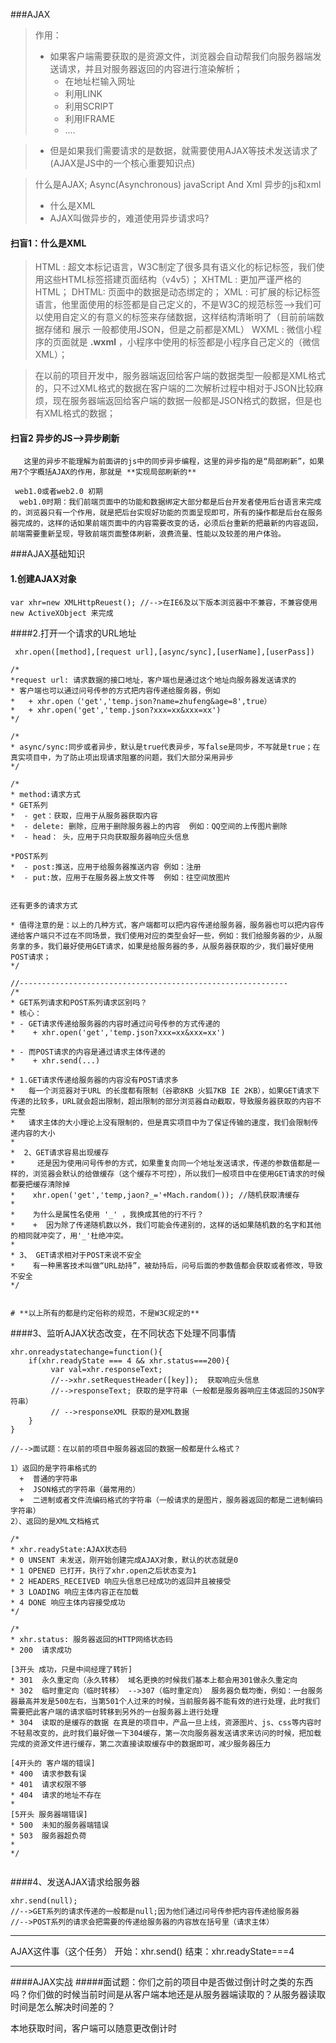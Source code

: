 ###AJAX

>   作用：
>  - 如果客户端需要获取的是资源文件，浏览器会自动帮我们向服务器端发送请求，并且对服务器返回的内容进行渲染解析；
>      +  在地址栏输入网址
>      +  利用LINK
>      +  利用SCRIPT
>      +  利用IFRAME
>      +  ....

> - 但是如果我们需要请求的是数据，就需要使用AJAX等技术发送请求了(AJAX是JS中的一个核心重要知识点)

> 什么是AJAX;
>  Async(Asynchronous)  javaScript   And   Xml  异步的js和xml
>  -  什么是XML
>  -  AJAX叫做异步的，难道使用异步请求吗?


####  扫盲1：什么是XML
> HTML :   超文本标记语言，W3C制定了很多具有语义化的标记标签，我们使用这些HTML标签搭建页面结构（v4v5）；
> XHTML :   更加严谨严格的HTML；
> DHTML:  页面中的数据是动态绑定的；
>  XML :  可扩展的标记标签语言，他里面使用的标签都是自己定义的，不是W3C的规范标签-->我们可以使用自定义的有意义的标签来存储数据，这样结构清晰明了（目前前端数据存储和 展示 一般都使用JSON，但是之前都是XML）
> WXML :   微信小程序的页面就是  **.wxml** ，小程序中使用的标签都是小程序自己定义的（微信XML）；


>  在以前的项目开发中，服务器端返回给客户端的数据类型一般都是XML格式的，只不过XML格式的数据在客户端的二次解析过程中相对于JSON比较麻烦，现在服务器端返回给客户端的数据一般都是JSON格式的数据，但是也有XML格式的数据；


#### 扫盲2  异步的JS-->异步刷新
       这里的异步不能理解为前面讲的js中的同步异步编程，这里的异步指的是“局部刷新”，如果用7个字概括AJAX的作用，那就是 **实现局部刷新的**

```
 web1.0或者web2.0 初期
  web1.0时期：我们前端页面中的功能和数据绑定大部分都是后台开发者使用后台语言来完成的，浏览器只有一个作用，就是把后台实现好功能的页面呈现即可，所有的操作都是后台在服务器完成的，这样的话如果前端页面中的内容需要改变的话，必须后台重新的把最新的内容返回，前端需要重新呈现，导致前端页面整体刷新，浪费流量、性能以及较差的用户体验。

```


###AJAX基础知识
#### 1.创建AJAX对象
```
var xhr=new XMLHttpReuest(); //-->在IE6及以下版本浏览器中不兼容，不兼容使用 new ActiveXObject 来完成

```

####2.打开一个请求的URL地址
```
 xhr.open([method],[request url],[async/sync],[userName],[userPass])

/*
*request url: 请求数据的接口地址，客户端也是通过这个地址向服务器发送请求的
* 客户端也可以通过问号传参的方式把内容传递给服务器，例如                                   *   + xhr.open（'get','temp.json?name=zhufeng&age=8',true）
*   + xhr.open('get','temp.json?xxx=xx&xxx=xx')
*/

/*
* async/sync:同步或者异步，默认是true代表异步，写false是同步，不写就是true；在真实项目中，为了防止项出现请求阻塞的问题，我们大部分采用异步
*/

/*
* method:请求方式
* GET系列
*  - get：获取，应用于从服务器获取内容
*  - delete: 删除，应用于删除服务器上的内容  例如：QQ空间的上传图片删除
*  - head： 头，应用于只向获取服务器响应头信息

*POST系列
*  - post:推送，应用于给服务器推送内容 例如：注册
*  - put:放，应用于在服务器上放文件等  例如：往空间放图片


还有更多的请求方式

* 值得注意的是：以上的几种方式，客户端都可以把内容传递给服务器，服务器也可以把内容传递给客户端只不过在不同场景，我们使用对应的类型会好一些，例如：我们给服务器的少，从服务拿的多，我们最好使用GET请求，如果是给服务器的多，从服务器获取的少，我们最好使用POST请求；
*/

//------------------------------------------------------------
/*
* GET系列请求和POST系列请求区别吗？
* 核心：
* - GET请求传递给服务器的内容时通过问号传参的方式传递的
*    + xhr.open('get','temp.json?xxx=xx&xxx=xx')

* - 而POST请求的内容是通过请求主体传递的
*    + xhr.send(...)

* 1.GET请求传递给服务器的内容没有POST请求多
*   每一个浏览器对于URL 的长度都有限制（谷歌8KB 火狐7KB IE 2KB），如果GET请求下传递的比较多，URL就会超出限制，超出限制的部分浏览器自动截取，导致服务器获取的内容不完整
*   请求主体的大小理论上没有限制的，但是真实项目中为了保证传输的速度，我们会限制传递内容的大小
*
*  2、GET请求容易出现缓存
*     还是因为使用问号传参的方式，如果重复向同一个地址发送请求，传递的参数值都是一样的，浏览器会默认的给做缓存（这个缓存不可控），所以我们一般项目中在使用GET请求的时候都要把缓存清除掉
*    xhr.open('get','temp,jaon?_='+Mach.random()); //随机获取清缓存
*
*    为什么是属性名使用 '_' ，我换成其他的行不行？
*    +  因为除了传递随机数以外，我们可能会传递别的，这样的话如果随机数的名字和其他的相同就冲突了，用'_'杜绝冲突。
*
* 3、 GET请求相对于POST来说不安全
*    有一种黑客技术叫做“URL劫持”，被劫持后，问号后面的参数值都会获取或者修改，导致不安全
*/


# **以上所有的都是约定俗称的规范，不是W3C规定的**
```

####3、监听AJAX状态改变，在不同状态下处理不同事情
```
xhr.onreadystatechange=function(){
    if(xhr.readyState === 4 && xhr.status===200){
         var val=xhr.responseText;
         //-->xhr.setRequestHeader([key]);  获取响应头信息
         //-->responseText; 获取的是字符串（一般都是服务器响应主体返回的JSON字符串）
         // -->responseXML 获取的是XML数据
    }
}

//-->面试题：在以前的项目中服务器返回的数据一般都是什么格式？

1）返回的是字符串格式的
  +  普通的字符串
  +  JSON格式的字符串（最常用的）
  +  二进制或者文件流编码格式的字符串（一般请求的是图片，服务器返回的都是二进制编码字符串）
2）、返回的是XML文档格式

/*
* xhr.readyState:AJAX状态码
* 0 UNSENT 未发送，刚开始创建完成AJAX对象，默认的状态就是0
* 1 OPENED 已打开，执行了xhr.open之后状态变为1
* 2 HEADERS_RECEIVED 响应头信息已经成功的返回并且被接受
* 3 LOADING 响应主体内容正在加载
* 4 DONE 响应主体内容接受成功
*/

/*
* xhr.status: 服务器返回的HTTP网络状态码
* 200  请求成功

[3开头 成功，只是中间经理了转折]
* 301  永久重定向（永久转移） 域名更换的时候我们基本上都会用301做永久重定向
* 302  临时重定向（临时转移） -->307（临时重定向） 服务器负载均衡，例如：一台服务器最高并发是500左右，当第501个人过来的时候，当前服务器不能有效的进行处理，此时我们需要把此客户端的请求临时转移到另外的一台服务器上进行处理
* 304  读取的是缓存的数据 在真是的项目中，产品一旦上线，资源图片、js、css等内容时不轻易改变的，此时我们最好做一下304缓存，第一次向服务器发送请求来访问的时候，把加载完成的资源文件进行缓存，第二次直接读取缓存中的数据即可，减少服务器压力

[4开头的 客户端的错误]
* 400  请求参数有误
* 401  请求权限不够
* 404  请求的地址不存在
*
[5开头 服务器端错误]
* 500  未知的服务器端错误
* 503  服务器超负荷
*
*/


```

####4、发送AJAX请求给服务器
```
xhr.send(null);
//-->GET系列的请求传递的一般都是null;因为他们通过问号传参把内容传递给服务器
//-->POST系列的请求会把需要的传递给服务器的内容放在括号里（请求主体）
```

***
AJAX这件事（这个任务）
开始：xhr.send()
结束：xhr.readyState===4
***

####AJAX实战
#####面试题：你们之前的项目中是否做过倒计时之类的东西吗？你们做的时候当前时间是从客户端本地还是从服务器端读取的？从服务器读取时间是怎么解决时间差的？

本地获取时间，客户端可以随意更改倒计时


